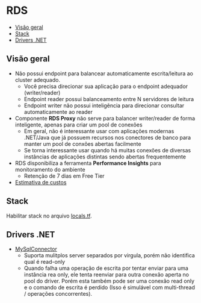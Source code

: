 # RDS

- [Visão geral](#visão-geral)
- [Stack](#stack)
- [Drivers .NET](#drivers-net)

## Visão geral

- Não possui endpoint para balancear automaticamente escrita/leitura ao cluster adequado.
  - Você precisa direcionar sua aplicação para o endpoint adequador (writer/reader)
  - Endpoint reader possui balanceamento entre N servidores de leitura
  - Endpoint writer não possui inteligência para direcionar consultar automaticamente ao reader
- Componente **RDS Proxy** não serve para balancer writer/reader de forma inteligente, apenas para criar um pool de conexões
  - Em geral, não é interessante usar com aplicações modernas .NET/Java que já possuem recursos nos conectores de banco para manter um pool de conxões abertas facilmente
  - Se torna interessante usar quando há muitas conexões de diversas instâncias de aplicações distintas sendo abertas frequentemente
- RDS disponibiliza a ferramenta **Performance Insights** para monitoramento do ambiente
  - Retenção de 7 dias em Free Tier
- [Estimativa de custos](https://calculator.aws/#/estimate?id=29c26911dcd32b7f1822cf094e72844309685454)

## Stack

Habilitar stack no arquivo [locals.tf](infra/locals.tf).

## Drivers .NET

- [MySqlConnector](https://mysqlconnector.net/)
  - Suporta mulitplos server separados por virgula, porém não identifica qual é read-only
  - Quando falha uma operação de escrita por tentar enviar para uma instância rea only, ele tenta reenviar para
    outra conexão aperta no pool do driver. Porém esta também pode ser uma conexão read only e o comando de escrita é perdido
    (Isso é simulável com multi-thread / operações concorrentes).
